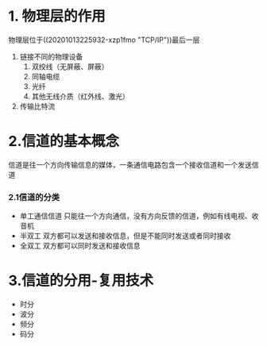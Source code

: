 # 1. 物理层的作用

物理层位于((20201013225932-xzp1fmo "TCP/IP"))最后一层

1. 链接不同的物理设备
   1. 双绞线（无屏蔽、屏蔽）
   2. 同轴电缆
   3. 光纤
   4. 其他无线介质（红外线、激光）
2. 传输比特流

# 2.信道的基本概念

信道是往一个方向传输信息的媒体，一条通信电路包含一个接收信道和一个发送信道

### 2.1信道的分类

- 单工通信信道
  只能往一个方向通信，没有方向反馈的信道，例如有线电视、收音机
- 半双工
  双方都可以发送和接收信息，但是不能同时发送或者同时接收
- 全双工
  双方都可以同时发送和接收信息

# 3.信道的分用-复用技术

- 时分
- 波分
- 频分
- 码分
